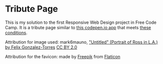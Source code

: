 # Tribute Page

This is my solution to the first Responsive Web Design project in Free Code Camp.
It is a tribute page similar to [this codepen.io app](https://codepen.io/freeCodeCamp/full/zNqgVx) that meets [these conditions](https://www.freecodecamp.org/learn/responsive-web-design/responsive-web-design-projects/build-a-tribute-page).

Attribution for image used: mark6mauno, ["Untitled" (Portrait of Ross in L.A.) by Felix Gonzalez-Torres](https://commons.wikimedia.org/wiki/File:"Untitled"_(Portrait_of_Ross_in_L.A.)_by_Felix_Gonzalez-Torres.jpg) [CC BY 2.0](https://creativecommons.org/licenses/by/2.0/legalcode)  

Attribution for the favicon: made by [Freepik](https://www.flaticon.com/authors/freepik) from [Flaticon](https://www.flaticon.com/)  

